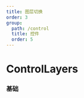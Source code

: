 ```yaml
---
title: 图层切换
order: 3
group:
  path: /control
  title: 控件
  order: 5
---
```


# ControlLayers

### 基础

<code src="./layers" />

<API src="../../../src/components/Control/ControlLayers/ControlLayers.tsx"></API>
